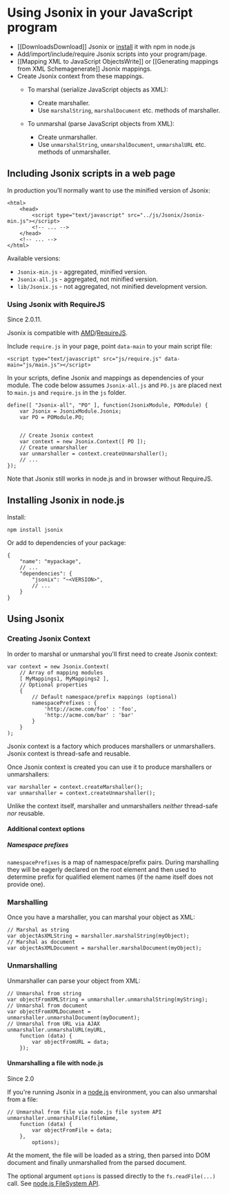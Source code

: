 # Using Jsonix in your JavaScript program

* [[DownloadsDownload]] Jsonix or [install](https://npmjs.org/package/xmldom) it with npm in node.js
* Add/import/include/require Jsonix scripts into your program/page.
* [[Mapping XML to JavaScript ObjectsWrite]] or [[Generating mappings from XML Schemagenerate]] Jsonix mappings.
* Create Jsonix context from these mappings.
  * To marshal (serialize JavaScript objects as XML):
    * Create marshaller.
    * Use `marshalString`, `marshalDocument` etc. methods of marshaller.


  * To unmarshal (parse JavaScript objects from XML):
    * Create unmarshaller.
    * Use `unmarshalString`, `unmarshalDocument`, `unmarshalURL` etc. methods of unmarshaller.





## Including Jsonix scripts in a web page

In production you'll normally want to use the minified version of Jsonix:

```
<html>
	<head>
		<script type="text/javascript" src="../js/Jsonix/Jsonix-min.js"></script>
		<!-- ... --> 
	</head> 
	<!-- ... --> 
</html>
```

Available versions:

* `Jsonix-min.js` - aggregated, minified version.
* `Jsonix-all.js` - aggregated, not minified version.
* `lib/Jsonix.js` - not aggregated, not minified development version.

### Using Jsonix with RequireJS

Since 2.0.11.

Jsonix is compatible with [AMD](https://github.com/amdjs/amdjs-api/wiki/AMD)/[RequireJS](http://requirejs.org/).

Include `require.js` in your page, point `data-main` to your main script file:

```
<script type="text/javascript" src="js/require.js" data-main="js/main.js"></script> 
```

In your scripts, define Jsonix and mappings as dependencies of your module. The code below assumes `Jsonix-all.js` and `PO.js` are placed next to `main.js` and `require.js` in the `js` folder.

```
define([ "Jsonix-all", "PO" ], function(JsonixModule, POModule) {
	var Jsonix = JsonixModule.Jsonix;
	var PO = POModule.PO;


	// Create Jsonix context
	var context = new Jsonix.Context([ PO ]);
	// Create unmarshaller
	var unmarshaller = context.createUnmarshaller();
	// ...
});
```

Note that Jsonix still works in node.js and in browser without RequireJS.

## Installing Jsonix in node.js

Install:

```
npm install jsonix
```

Or add to dependencies of your package:

```
{
	"name": "mypackage",
	// ...
	"dependencies": {
		"jsonix": "~<VERSION>",
		// ...
	}
}
```

## Using Jsonix

### Creating Jsonix Context

In order to marshal or unmarshal you'll first need to create Jsonix context:

```
var context = new Jsonix.Context(
	// Array of mapping modules
	[ MyMappings1, MyMappings2 ],
	// Optional properties
	{
		// Default namespace/prefix mappings (optional)
		namespacePrefixes : {
			'http://acme.com/foo' : 'foo',
			'http://acme.com/bar' : 'bar'
		}
	}
);
```

Jsonix context is a factory which produces marshallers or unmarshallers. Jsonix context is thread-safe and reusable.

Once Jsonix context is created you can use it to produce marshallers or unmarshallers:

```
var marshaller = context.createMarshaller();
var unmarshaller = context.createUnmarshaller();
```

Unlike the context itself, marshaller and unmarshallers *neither* thread-safe *nor* reusable.

#### Additional context options

##### Namespace prefixes

`namespacePrefixes` is a map of namespace/prefix pairs. During marshalling they will be eagerly declared on the root element and then used to determine prefix for qualified element names (if the name itself does not provide one).

### Marshalling

Once you have a marshaller, you can marshal your object as XML:

```
// Marshal as string
var objectAsXMLString = marshaller.marshalString(myObject);
// Marshal as document
var objectAsXMLDocument = marshaller.marshalDocument(myObject);
```

### Unmarshalling

Unmarshaller can parse your object from XML:

```
// Unmarshal from string
var objectFromXMLString = unmarshaller.unmarshalString(myString);
// Unmarshal from document
var objectFromXMLDocument = unmarshaller.unmarshalDocument(myDocument);
// Unmarshal from URL via AJAX
unmarshaller.unmarshalURL(myURL,
	function (data)	{
		var objectFromURL = data;
	});
```

#### Unmarshalling a file with node.js

Since 2.0

If you're running Jsonix in a [node.js](http://nodejs.org/) environment, you can also unmarshal from a file:

```
// Unmarshal from file via node.js file system API
unmarshaller.unmarshalFile(fileName,
	function (data)	{
		var objectFromFile = data;
	},
        options);
```

At the moment, the file will be loaded as a string, then parsed into DOM document and finally unmarshalled from the parsed document.

The optional argument `options` is passed directly to the `fs.readFile(...)` call. See [node.js FileSystem API](http://nodejs.org/api/fs.html).

